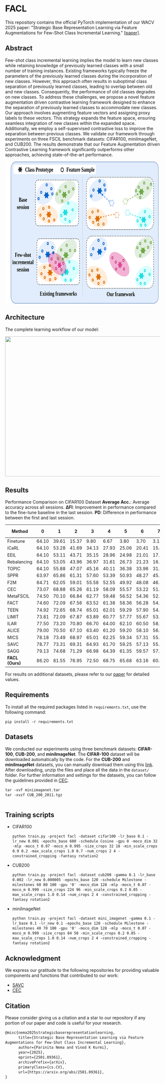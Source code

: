 # FACL
This repository contains the official PyTorch implementation of our WACV 2025 paper: "Strategic Base Representation Learning via Feature Augmentations for Few-Shot Class Incremental Learning." [[paper]](http://arxiv.org/abs/2501.09361).


## Abstract
Few-shot class incremental learning implies the model to learn new classes while retaining knowledge of previously learned classes with a small number of training instances. Existing frameworks typically freeze the parameters of the previously learned classes during the incorporation of new classes. However, this approach often results in suboptimal class separation of previously learned classes,  leading to overlap between old and new classes. Consequently, the performance of old classes degrades on new classes. To address these challenges, we propose a novel feature augmentation driven contrastive learning framework designed to enhance the separation of previously learned classes to accommodate new classes. Our approach involves augmenting feature vectors and assigning proxy labels to these vectors. This strategy expands the feature space, ensuring seamless integration of new classes within the expanded space. Additionally, we employ a self-supervised contrastive loss to improve the separation between previous classes. We validate our framework through experiments on three FSCIL benchmark datasets: CIFAR100, miniImageNet, and CUB200. The results demonstrate that our Feature Augmentation driven Contrastive Learning framework significantly outperforms other approaches, achieving state-of-the-art performance.

<img src='imgs/wacv2025_introduction.png' width='500' height='460'>

## Architecture
The complete learning workflow of our model:

<img src='imgs/wacv2025_methodology.png' width='900' height='454'>

## Results
Performance Comparison on CIFAR100 Dataset **Average Acc.**: Average accuracy across all sessions. **ΔFI**: Improvement in performance compared to the fine-tune baseline in the last session. **PD**: Difference in performance between the first and last session.


| Method        | 0     | 1     | 2     | 3     | 4     | 5     | 6     | 7     | 8     | Average Acc. | ΔFI   |
|---------------|-------|-------|-------|-------|-------|-------|-------|-------|-------|--------------|-------|
| Finetune      | 64.10 | 39.61 | 15.37 |  9.80 |  6.67 |  3.80 |  3.70 |  3.14 |  2.65 | 16.54        | -     |
| iCaRL         | 64.10 | 53.28 | 41.69 | 34.13 | 27.93 | 25.06 | 20.41 | 15.48 | 13.73 | 32.87        | +11.08|
| EEIL          | 64.10 | 53.11 | 43.71 | 35.15 | 28.96 | 24.98 | 21.01 | 17.26 | 15.85 | 33.79        | +13.20|
| Rebalancing   | 64.10 | 53.05 | 43.96 | 36.97 | 31.61 | 26.73 | 21.23 | 16.78 | 13.54 | 34.22        | +10.89|
| TOPIC         | 64.10 | 55.88 | 47.07 | 45.16 | 40.11 | 36.38 | 33.96 | 31.55 | 29.37 | 42.62        | +26.72|
| SPPR          | 63.97 | 65.86 | 61.31 | 57.60 | 53.39 | 50.93 | 48.27 | 45.36 | 43.32 | 54.45        | +40.67|
| F2M           | 64.71 | 62.05 | 59.01 | 55.58 | 52.55 | 49.92 | 48.08 | 46.28 | 44.67 | 53.65        | +42.02|
| CEC           | 73.07 | 68.88 | 65.26 | 61.19 | 58.09 | 55.57 | 53.22 | 51.34 | 49.14 | 59.53        | +46.49|
| MetaFSCIL     | 74.50 | 70.10 | 66.84 | 62.77 | 59.48 | 56.52 | 54.36 | 52.56 | 49.97 | 60.79        | +47.32|
| FACT          | 74.60 | 72.09 | 67.56 | 63.52 | 61.38 | 58.36 | 56.28 | 54.24 | 52.64 | 62.24        | +49.49|
| TEEN          | 74.92 | 72.65 | 68.74 | 65.01 | 62.01 | 59.29 | 57.90 | 54.76 | 52.64 | 63.21        | +49.99|
| LIMIT         | 73.81 | 72.09 | 67.87 | 63.89 | 60.77 | 57.77 | 55.67 | 53.52 | 51.23 | 61.84        | +48.58|
| ILAR          | 77.50 | 73.20 | 70.80 | 66.70 | 64.00 | 62.10 | 60.50 | 58.70 | 56.40 | 65.54        | +53.75|
| ALICE         | 79.00 | 70.50 | 67.10 | 63.40 | 61.20 | 59.20 | 58.10 | 56.30 | 54.10 | 63.21        | +51.45|
| MICS          | 78.18 | 73.49 | 68.97 | 65.01 | 62.25 | 59.34 | 57.31 | 55.11 | 52.94 | 63.62        | +50.29|
| SAVC          | 78.77 | 73.31 | 69.31 | 64.93 | 61.70 | 59.25 | 57.13 | 55.19 | 53.12 | 63.63        | +50.47|
| SAGG          | 79.13 | 74.68 | 71.29 | 66.98 | 64.39 | 61.35 | 59.57 | 57.93 | 55.33 | 65.63        | +52.68|
| **FACL (Ours)**| 86.20| 81.55 | 76.95 | 72.50 | 68.75 | 65.68 | 63.16 | 60.62 | 58.20 | **70.40**    | +55.55|



For results on additional datasets, please refer to our [paper](http://arxiv.org/abs/2501.09361) for detailed values.

## Requirements

To install all the required packages listed in `requirements.txt`, use the following command:
```
pip install -r requirements.txt

```

## Datasets

We conducted our experiments using three benchmark datasets: **CIFAR-100**, **CUB-200**, and **miniImageNet**. The **CIFAR-100** dataset will be downloaded automatically by the code. For the **CUB-200** and **miniImageNet** datasets, you can manually download them using this [link](https://drive.google.com/drive/folders/11LxZCQj2FRCs0JTsf_dafvTHqFn2yGSN). After downloading, unzip the files and place all the data in the `dataset/` folder. For further information and settings for the datasets, you can follow the guidelines provided in [CEC](https://github.com/icoz69/CEC-CVPR2021).

```
tar -xvf miniimagenet.tar
tar -xvzf CUB_200_2011.tgz


```

 
## Training scripts

- CIFAR100

  ```
  python train.py -project facl -dataset cifar100 -lr_base 0.1 -lr_new 0.001 -epochs_base 600 -schedule Cosine -gpu 0 -moco_dim 32 -mlp -moco_t 0.07 -moco_m 0.995 -size_crops 32 18 -min_scale_crops 0.9 0.2 -max_scale_crops 1.0 0.7 -num_crops 2 4 -constrained_cropping -fantasy rotation2

  ```
  
- CUB200
    ```
    python train.py -project facl -dataset cub200 -gamma 0.1 -lr_base 0.002 -lr_new 0.000005 -epochs_base 120 -schedule Milestone -milestones 60 80 100 -gpu '0' -moco_dim 128 -mlp -moco_t 0.07 -moco_m 0.999 -size_crops 224 96 -min_scale_crops 0.2 0.05 -max_scale_crops 1.0 0.14 -num_crops 2 4 -constrained_cropping -fantasy rotation2 
    ```

- miniImageNet
    ```
    python train.py -project facl -dataset mini_imagenet -gamma 0.1 -lr_base 0.1 -lr_new 0.1 -epochs_base 120 -schedule Milestone -milestones 40 70 100 -gpu '0' -moco_dim 128 -mlp -moco_t 0.07 -moco_m 0.999 -size_crops 84 50 -min_scale_crops 0.2 0.05 -max_scale_crops 1.0 0.14 -num_crops 2 4 -constrained_cropping -fantasy rotation2 
    ```



## Acknowledgment
We express our gratitude to the following repositories for providing valuable components and functions that contributed to our work:

- [SAVC](https://github.com/zysong0113/SAVC)
- [CEC](https://github.com/icoz69/CEC-CVPR2021)

## Citation
Please consider giving us a citation and a star to our repository if any portion of our paper and code is useful for your research.

```
@misc{nema2025strategicbaserepresentationlearning,
      title={Strategic Base Representation Learning via Feature Augmentations for Few-Shot Class Incremental Learning}, 
      author={Parinita Nema and Vinod K Kurmi},
      year={2025},
      eprint={2501.09361},
      archivePrefix={arXiv},
      primaryClass={cs.CV},
      url={https://arxiv.org/abs/2501.09361}, 
}
```
